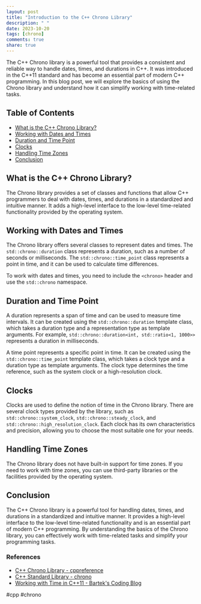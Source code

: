 ```yaml
---
layout: post
title: "Introduction to the C++ Chrono Library"
description: " "
date: 2023-10-20
tags: [chrono]
comments: true
share: true
---
```


The C++ Chrono library is a powerful tool that provides a consistent and reliable way to handle dates, times, and durations in C++. It was introduced in the C++11 standard and has become an essential part of modern C++ programming. In this blog post, we will explore the basics of using the Chrono library and understand how it can simplify working with time-related tasks.

## Table of Contents
- [What is the C++ Chrono Library?](#what-is-the-c++-chrono-library)
- [Working with Dates and Times](#working-with-dates-and-times)
- [Duration and Time Point](#duration-and-time-point)
- [Clocks](#clocks)
- [Handling Time Zones](#handling-time-zones)
- [Conclusion](#conclusion)

## What is the C++ Chrono Library?
The Chrono library provides a set of classes and functions that allow C++ programmers to deal with dates, times, and durations in a standardized and intuitive manner. It adds a high-level interface to the low-level time-related functionality provided by the operating system.

## Working with Dates and Times
The Chrono library offers several classes to represent dates and times. The `std::chrono::duration` class represents a duration, such as a number of seconds or milliseconds. The `std::chrono::time_point` class represents a point in time, and it can be used to calculate time differences.

To work with dates and times, you need to include the `<chrono>` header and use the `std::chrono` namespace.

## Duration and Time Point
A duration represents a span of time and can be used to measure time intervals. It can be created using the `std::chrono::duration` template class, which takes a duration type and a representation type as template arguments. For example, `std::chrono::duration<int, std::ratio<1, 1000>>` represents a duration in milliseconds.

A time point represents a specific point in time. It can be created using the `std::chrono::time_point` template class, which takes a clock type and a duration type as template arguments. The clock type determines the time reference, such as the system clock or a high-resolution clock.

## Clocks
Clocks are used to define the notion of time in the Chrono library. There are several clock types provided by the library, such as `std::chrono::system_clock`, `std::chrono::steady_clock`, and `std::chrono::high_resolution_clock`. Each clock has its own characteristics and precision, allowing you to choose the most suitable one for your needs.

## Handling Time Zones
The Chrono library does not have built-in support for time zones. If you need to work with time zones, you can use third-party libraries or the facilities provided by the operating system.

## Conclusion
The C++ Chrono library is a powerful tool for handling dates, times, and durations in a standardized and intuitive manner. It provides a high-level interface to the low-level time-related functionality and is an essential part of modern C++ programming. By understanding the basics of the Chrono library, you can effectively work with time-related tasks and simplify your programming tasks.

### References
- [C++ Chrono Library - cppreference](https://en.cppreference.com/w/cpp/chrono)
- [C++ Standard Library - chrono](https://www.modernescpp.com/index.php/date-and-time-in-modern-cpp)
- [Working with Time in C++11 - Bartek's Coding Blog](https://www.bfilipek.com/2015/02/working-with-time-and-date-c11.html)

#cpp #chrono